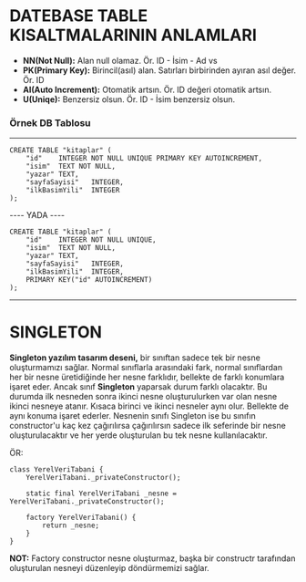 # DATEBASE TABLE KISALTMALARININ ANLAMLARI

- **NN(Not Null):** Alan null olamaz. Ör. ID - İsim - Ad vs 
- **PK(Primary Key):** Birincil(asıl) alan. Satırları birbirinden ayıran asıl değer. Ör. ID
- **AI(Auto Increment):** Otomatik artsın. Ör. ID değeri otomatik artsın.
- **U(Uniqe):** Benzersiz olsun. Ör. ID - İsim benzersiz olsun.

### Örnek DB Tablosu

----
````
CREATE TABLE "kitaplar" (
    "id"    INTEGER NOT NULL UNIQUE PRIMARY KEY AUTOINCREMENT,
    "isim"  TEXT NOT NULL,
    "yazar" TEXT,
    "sayfaSayisi"   INTEGER,
    "ilkBasimYili"  INTEGER
);
````
---- YADA ----
````
CREATE TABLE "kitaplar" (
    "id"    INTEGER NOT NULL UNIQUE,
    "isim"  TEXT NOT NULL,
    "yazar" TEXT,
    "sayfaSayisi"   INTEGER,
    "ilkBasimYili"  INTEGER,
    PRIMARY KEY("id" AUTOINCREMENT)
);
````
-----

# SINGLETON

**Singleton yazılım tasarım deseni,** bir sınıftan sadece tek bir nesne oluşturmamızı sağlar. 
Normal sınıflarla arasındaki fark, normal sınıflardan her bir nesne üretidiğinde her nesne farklıdır, 
bellekte de farklı konumlara işaret eder. Ancak sınıf **Singleton** yaparsak durum farklı olacaktır.
Bu durumda ilk nesneden sonra ikinci nesne oluşturulurken var olan nesne ikinci nesneye atanır.
Kısaca birinci ve ikinci nesneler aynı olur. Bellekte de aynı konuma işaret ederler. Nesnenin sınıfı
Singleton ise bu sınıfın constructor'u kaç kez çağırılırsa çağırılırsın sadece ilk seferinde bir 
nesne oluşturulacaktır ve her yerde oluşturulan bu tek nesne kullanılacaktır.

ÖR:

````
class YerelVeriTabani {
    YerelVeriTabani._privateConstructor();
    
    static final YerelVeriTabani _nesne = YerelVeriTabani._privateConstructor();
    
    factory YerelVeriTabani() {
        return _nesne;
    }
}
````
**NOT:** Factory constructor nesne oluşturmaz, başka bir constructr tarafından oluşturulan nesneyi 
düzenleyip döndürmemizi sağlar.

